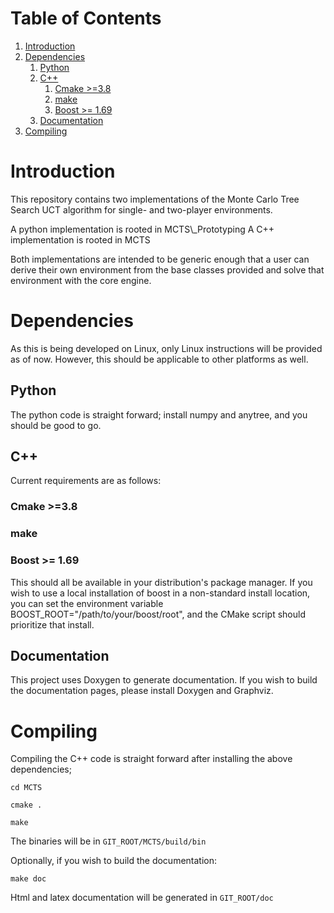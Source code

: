 # Table of Contents

1.  [Introduction](#orgf0a6cc7)
2.  [Dependencies](#orgf83bd06)
    1.  [Python](#orgd54e894)
    2.  [C++](#org92febb7)
        1.  [Cmake >=3.8](#orgc9159f7)
        2.  [make](#org66308e1)
        3.  [Boost >= 1.69](#org8ffc9f2)
    3.  [Documentation](#orgfe55809)
3.  [Compiling](#orgb0bf28f)



<a id="orgf0a6cc7"></a>

# Introduction

This repository contains two implementations of the Monte Carlo Tree
Search UCT algorithm for single- and two-player environments.

A python implementation is rooted in MCTS\\\_Prototyping
A C++ implementation is rooted in MCTS

Both implementations are intended to be generic enough that a user can
derive their own environment from the base classes provided and solve
that environment with the core engine.


<a id="orgf83bd06"></a>

# Dependencies

As this is being developed on Linux, only Linux instructions will be
provided as of now. However, this should be applicable to other
platforms as well.


<a id="orgd54e894"></a>

## Python

The python code is straight forward; install numpy and anytree, and
you should be good to go.


<a id="org92febb7"></a>

## C++

Current requirements are as follows:


<a id="orgc9159f7"></a>

### Cmake >=3.8


<a id="org66308e1"></a>

### make


<a id="org8ffc9f2"></a>

### Boost >= 1.69

This should all be available in your distribution's package manager.
If you wish to use a local installation of boost in a non-standard
install location, you can set the environment variable
BOOST\_ROOT="/path/to/your/boost/root", and the CMake script should
prioritize that install.


<a id="orgfe55809"></a>

## Documentation

This project uses Doxygen to generate documentation. If you wish to
build the documentation pages, please install Doxygen and Graphviz.


<a id="orgb0bf28f"></a>

# Compiling

Compiling the C++ code is straight forward after installing the above dependencies;

`cd MCTS`

`cmake .`

`make`

The binaries will be in `GIT_ROOT/MCTS/build/bin`

Optionally, if you wish to build the documentation:

`make doc`

Html and latex documentation will be generated in `GIT_ROOT/doc`
